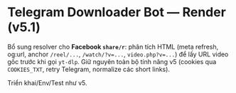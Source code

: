 # Telegram Downloader Bot — Render (v5.1)

Bổ sung resolver cho **Facebook `share/r`**: phân tích HTML (meta refresh, og:url, anchor `/reel/...`, `/watch/?v=...`, `video.php?v=...`) để lấy URL video gốc trước khi gọi `yt-dlp`. Giữ nguyên toàn bộ tính năng v5 (cookies qua `COOKIES_TXT`, retry Telegram, normalize các short links).

Triển khai/Env/Test như v5.
